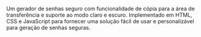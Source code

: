 Um gerador de senhas seguro com funcionalidade de cópia para a área de transferência e suporte ao modo claro e escuro. Implementado em HTML, CSS e JavaScript para fornecer uma solução fácil de usar e personalizável para geração de senhas seguras.
